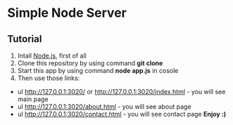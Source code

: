 # Simple Node Server
## Tutorial
1. Intall [Node.js](https://nodejs.org/en/), first of all
1. Clone this repository by using command **git clone**
1. Start this app by using command **node app.js** in cosole
1. Then use those links:
  * ul http://127.0.0.1:3020/ or http://127.0.0.1:3020/index.html - you will see main page
  * ul http://127.0.0.1:3020/about.html - you will see about page
  * ul http://127.0.0.1:3020/contact.html - you will see contact page
**Enjoy :)**